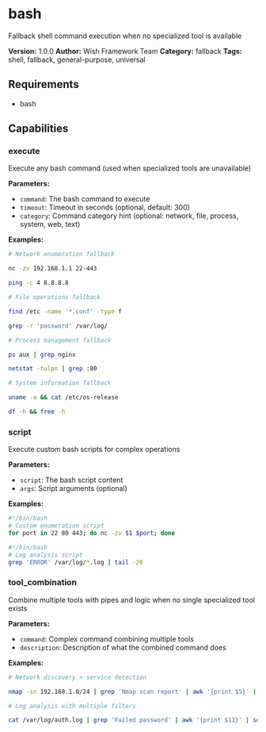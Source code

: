 # bash

Fallback shell command execution when no specialized tool is available

**Version:** 1.0.0
**Author:** Wish Framework Team
**Category:** fallback
**Tags:** shell, fallback, general-purpose, universal

## Requirements
- bash

## Capabilities

### execute
Execute any bash command (used when specialized tools are unavailable)

**Parameters:**
- `command`: The bash command to execute
- `timeout`: Timeout in seconds (optional, default: 300)
- `category`: Command category hint (optional: network, file, process, system, web, text)

**Examples:**
```bash
# Network enumeration fallback
```
```bash
nc -zv 192.168.1.1 22-443
```
```bash
ping -c 4 8.8.8.8
```
```bash
# File operations fallback
```
```bash
find /etc -name '*.conf' -type f
```
```bash
grep -r 'password' /var/log/
```
```bash
# Process management fallback
```
```bash
ps aux | grep nginx
```
```bash
netstat -tulpn | grep :80
```
```bash
# System information fallback
```
```bash
uname -a && cat /etc/os-release
```
```bash
df -h && free -h
```

### script
Execute custom bash scripts for complex operations

**Parameters:**
- `script`: The bash script content
- `args`: Script arguments (optional)

**Examples:**
```bash
#!/bin/bash
# Custom enumeration script
for port in 22 80 443; do nc -zv $1 $port; done
```
```bash
#!/bin/bash
# Log analysis script
grep 'ERROR' /var/log/*.log | tail -20
```

### tool_combination
Combine multiple tools with pipes and logic when no single specialized tool exists

**Parameters:**
- `command`: Complex command combining multiple tools
- `description`: Description of what the combined command does

**Examples:**
```bash
# Network discovery + service detection
```
```bash
nmap -sn 192.168.1.0/24 | grep 'Nmap scan report' | awk '{print $5}' | xargs -I {} nmap -sV -p 22,80,443 {}
```
```bash
# Log analysis with multiple filters
```
```bash
cat /var/log/auth.log | grep 'Failed password' | awk '{print $11}' | sort | uniq -c | sort -nr
```